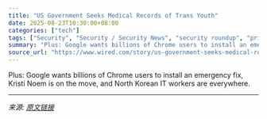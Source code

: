 ```yaml
---
title: "US Government Seeks Medical Records of Trans Youth"
date: 2025-08-23T10:30:00+08:00
categories: ["tech"]
tags: ["Security", "Security / Security News", "security roundup", "privacy", "security", "cybersecurity", "department of justice", "Chrome", "Security Roundup"]
summary: "Plus: Google wants billions of Chrome users to install an emergency fix, Kristi Noem is on the move, and North Korean IT workers are everywhere."
source_url: "https://www.wired.com/story/us-government-seeks-medical-records-of-trans-youth/"
---
```


Plus: Google wants billions of Chrome users to install an emergency fix, Kristi Noem is on the move, and North Korean IT workers are everywhere.

---

*来源: [原文链接](https://www.wired.com/story/us-government-seeks-medical-records-of-trans-youth/)*
